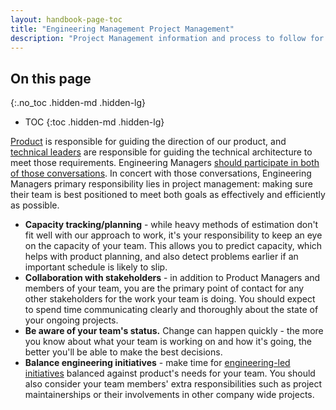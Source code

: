 ```yaml
---
layout: handbook-page-toc
title: "Engineering Management Project Management"
description: "Project Management information and process to follow for Engineering Managers at GitLab."
---
```


## On this page
{:.no_toc .hidden-md .hidden-lg}

- TOC
{:toc .hidden-md .hidden-lg}

[Product](/handbook/product/) is responsible for guiding the direction of our
product, and [technical leaders](../#how-engineering-management-works-at-gitlab)
are responsible for guiding the technical architecture to meet those
requirements. Engineering Managers [should participate in both of
those conversations](/handbook/product-development-flow/#build-phase-1-plan).
In concert with those conversations,  Engineering Managers primary responsibility lies in project management:
making sure their team is best positioned to meet both goals as effectively and
efficiently as possible.

- **Capacity tracking/planning** - while heavy methods of estimation don't fit
  well with our approach to work, it's your responsibility to keep an eye on the
  capacity of your team. This allows you to predict capacity, which helps with
  product planning, and also detect problems earlier if an important schedule is
  likely to slip.
- **Collaboration with stakeholders** - in addition to Product Managers and
  members of your team, you are the primary point of contact for any other
  stakeholders for the work your team is doing. You should expect to spend time
  communicating clearly and thoroughly about the state of your ongoing projects.
- **Be aware of your team's status.** Change can happen quickly - the more you
  know about what your team is working on and how it's going, the better you'll
  be able to make the best decisions.
- **Balance engineering initiatives** - make time for [engineering-led
  initiatives](/handbook/engineering/#engineering-led-initiatives) balanced
  against product's needs for your team. You should also consider your team
  members' extra responsibilities such as project maintainerships or their
  involvements in other company wide projects.
